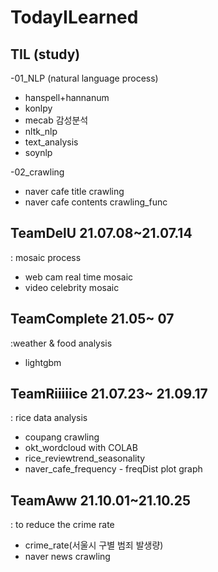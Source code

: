 # TodayILearned

## TIL (study)
-01_NLP (natural language process)
  - hanspell+hannanum
  - konlpy
  - mecab 감성분석
  - nltk_nlp
  - text_analysis
  -  soynlp

-02_crawling
  - naver cafe title crawling
  - naver cafe contents crawling_func


## TeamDelU 21.07.08~21.07.14
: mosaic process
- web cam real time mosaic
- video celebrity mosaic

## TeamComplete 21.05~ 07
:weather & food analysis
- lightgbm

## TeamRiiiiice 21.07.23~ 21.09.17
: rice data analysis
- coupang crawling
- okt_wordcloud with COLAB
- rice_reviewtrend_seasonality
- naver_cafe_frequency - freqDist plot graph

## TeamAww 21.10.01~21.10.25
: to reduce the crime rate
- crime_rate(서울시 구별 범죄 발생량)
- naver news crawling